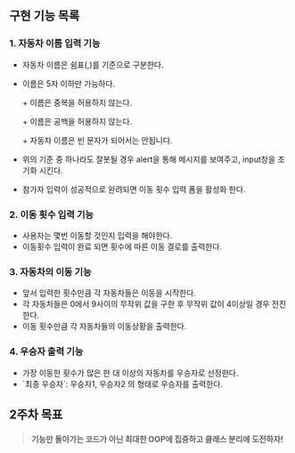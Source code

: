 ## 구현 기능 목록

### 1. 자동차 이름 입력 기능

-   자동차 이름은 쉼표(,)를 기준으로 구분한다.

-   이름은 5자 이하만 가능하다.

    \+ 이름은 중복을 허용하지 않는다.

    \+ 이름은 공백을 허용하지 않는다.

    \+ 자동차 이름은 빈 문자가 되어서는 안됩니다.

-   위의 기준 중 하나라도 잘봇될 경우 alert을 통해 메시지를 보여주고, input창을 초기화 시킨다.
-   참가자 입력이 성공적으로 완려되면 이동 횟수 입력 폼을 활성화 한다.

### 2. 이동 횟수 입력 기능

-   사용자는 몇번 이동할 것인지 입력을 해야한다.
-   이동횟수 입력이 완료 되면 횟수에 따른 이동 결로를 출력한다.

### 3. 자동차의 이동 기능

-   앞서 입력한 횟수만큼 각 자동차들은 이동을 시작한다.
-   각 자동차들은 0에서 9사이의 무작위 값을 구한 후 무작위 값이 4이상일 경우 전진한다.
-   이동 횟수만큼 각 자동차들의 이동상황을 출력한다.

### 4. 우승자 출력 기능

-   가장 이동한 횟수가 많은 한 대 이상의 자동차를 우승자로 선정한다.
-   \`최종 우승자`: 우승자1, 우승자2 의 형태로 우승자를 출력한다.

## 2주차 목표

> #### 기능만 돌아가는 코드가 아닌 최대한 OOP에 집중하고 클래스 분리에 도전하자!
